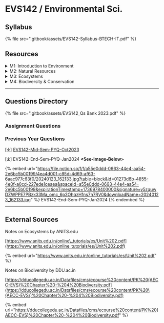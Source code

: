 # EVS142 / Environmental Sci.

## Syllabus

{% file src=".gitbook/assets/EVS142-Syllabus-BTECH-IT.pdf" %}

## Resources

<details>

<summary>M1: Introduction to Environment</summary>

\[⤓]-[L1-Intro-to-Env](https://file.notion.so/f/f/a55e0ddd-0663-44e4-aa54-2e6bc5b00199/b8cddeb0-9a40-409d-8aa5-9229aaf3f79e/Lecture_1.pdf?table=block\&id=95f7e2c0-6744-4f74-8f2d-865a9a3b9997\&spaceId=a55e0ddd-0663-44e4-aa54-2e6bc5b00199\&expirationTimestamp=1736978400000\&signature=uwzdEbgzNPaIpRJ6JdSLANX5wbOOF7LIZE46dSZHmFM\&downloadName=Lecture+1.pdf)

\[⤓]-[L2-Env-Organisation](https://file.notion.so/f/f/a55e0ddd-0663-44e4-aa54-2e6bc5b00199/ff674c56-3988-442f-b710-fcf7c12ab41e/Lecture_2.pdf?table=block\&id=17fafba6-7460-4383-b413-c7b8a7b55940\&spaceId=a55e0ddd-0663-44e4-aa54-2e6bc5b00199\&expirationTimestamp=1736978400000\&signature=QE5aQQ_qHumAt7QgUEkuRSLXo08XX85vIpwX-3WNySo\&downloadName=Lecture+2.pdf)

\[⤓]-[L3-Segments-of-Env](https://file.notion.so/f/f/a55e0ddd-0663-44e4-aa54-2e6bc5b00199/3780435b-a187-4cee-9fa2-7ead0d5bca4c/Lecture_3.pdf?table=block\&id=33b2c052-f4ab-4e38-b599-5b2750ba2442\&spaceId=a55e0ddd-0663-44e4-aa54-2e6bc5b00199\&expirationTimestamp=1736978400000\&signature=kRrtvzjehFW57F3E0rDVOJkS4a3h0WYPi2dQueaWzac\&downloadName=Lecture+3.pdf)

\[⤓]-[L4-Lithosphere+Biosphere](https://file.notion.so/f/f/a55e0ddd-0663-44e4-aa54-2e6bc5b00199/e0e5d4ef-129c-4c1c-8cd2-c1bb96226223/Lecture_4.pdf?table=block\&id=9868c8a3-ba93-43b2-a1e5-ea6d32678751\&spaceId=a55e0ddd-0663-44e4-aa54-2e6bc5b00199\&expirationTimestamp=1736978400000\&signature=d945p2SS8jxu2DEfvt0aeKMx37J9k6ALpcsi_39vgfw\&downloadName=Lecture+4.pdf)

\[⤓]-[L5-Communities-Movt+Conflicts](https://file.notion.so/f/f/a55e0ddd-0663-44e4-aa54-2e6bc5b00199/f1d4e128-be77-49b9-a741-7c1bc25b7cec/Lecture_5.pdf?table=block\&id=2e8c719e-b8c1-4ed5-bbfd-033484579cde\&spaceId=a55e0ddd-0663-44e4-aa54-2e6bc5b00199\&expirationTimestamp=1736978400000\&signature=sUUZrUVzG0PN907CnGo2NoQ3UE_vawlXXibeaAHDbuw\&downloadName=Lecture+5.pdf)

\[⤓]-[L6-HumanRoles-Env-Ethics](https://file.notion.so/f/f/a55e0ddd-0663-44e4-aa54-2e6bc5b00199/50bb1fef-9b45-4dff-a577-0aeceb7e35bf/Lecture_6.pdf?table=block\&id=0119ecc6-4d0a-440e-8b87-04a9380a4453\&spaceId=a55e0ddd-0663-44e4-aa54-2e6bc5b00199\&expirationTimestamp=1736978400000\&signature=Swfx0lszLrO2XqJbc33VnhEjKPWJxZXHTOGJp1gi0vM\&downloadName=Lecture+6.pdf)

</details>

<details>

<summary>M2: Natural Resources</summary>

\[⤓]-[L7-Intro-Natural-resources](https://file.notion.so/f/f/a55e0ddd-0663-44e4-aa54-2e6bc5b00199/ecc4879f-934a-4e5b-a80a-e95e92f3ea8d/Lecture_7.pdf?table=block\&id=14acb4f0-8107-4801-8a23-496e7e93512a\&spaceId=a55e0ddd-0663-44e4-aa54-2e6bc5b00199\&expirationTimestamp=1736978400000\&signature=kfi2YMEw5Cl1a_EU3pOKaeO2nzYEx_GCnrLhBX8jGfc\&downloadName=Lecture+7.pdf)

\[⤓]-[L8-Renewable+NonRenewable](https://file.notion.so/f/f/a55e0ddd-0663-44e4-aa54-2e6bc5b00199/052f9b71-288f-4e6b-a4e9-84f39a2a3095/Lecture_8.pdf?table=block\&id=0ff9cbc9-6ab0-4ce7-8473-5e67689bfd4c\&spaceId=a55e0ddd-0663-44e4-aa54-2e6bc5b00199\&expirationTimestamp=1736978400000\&signature=ebLR3psqMTvawjqFisOIR9SeWjWjh6sSxvrGQwuw3AY\&downloadName=Lecture+8.pdf)

\[⤓]-[L9-ForestResources-Types+Risks](https://file.notion.so/f/f/a55e0ddd-0663-44e4-aa54-2e6bc5b00199/5c92760a-a85c-4e07-a731-13ae1f37e444/Lecture_9.pdf?table=block\&id=0b999110-be37-40ab-8bfc-9c9cb8861a0b\&spaceId=a55e0ddd-0663-44e4-aa54-2e6bc5b00199\&expirationTimestamp=1736978400000\&signature=XvZK0_-P9243r6INEAeWw-HS3Yag9EDrSKw1UwADQ6g\&downloadName=Lecture+9.pdf)

\[⤓]-[L10-ForestResources-Exploitation](https://file.notion.so/f/f/a55e0ddd-0663-44e4-aa54-2e6bc5b00199/4c7f0db0-afa2-431f-bca8-bf3882f9eecc/Lecture_10.pdf?table=block\&id=268df707-6f42-4e75-a9ca-b3016b630b19\&spaceId=a55e0ddd-0663-44e4-aa54-2e6bc5b00199\&expirationTimestamp=1736978400000\&signature=4Tvb_QU6VIrAa4HP8MIWNyReJJc-IZGOZp26K-mcgBg\&downloadName=Lecture+10.pdf)

\[⤓]-[L11-TimberExtraction-Mines-Dams](https://file.notion.so/f/f/a55e0ddd-0663-44e4-aa54-2e6bc5b00199/fdf50c5a-6400-47a8-b6ac-81232797b38b/Lecture_11.pdf?table=block\&id=8aa87ebf-8cd4-4eb7-8a03-c579fed314d7\&spaceId=a55e0ddd-0663-44e4-aa54-2e6bc5b00199\&expirationTimestamp=1736978400000\&signature=wzeQ1C_bS6hYizbd4VqrfdhuQa2rjROEdkJUhS6HnV4\&downloadName=Lecture+11.pdf)

\[⤓]-[L12-WaterResources-Part1](https://file.notion.so/f/f/a55e0ddd-0663-44e4-aa54-2e6bc5b00199/3850fee6-707a-471b-8e6e-7e0bf65df6d4/Lecture_12.pdf?table=block\&id=4fbaeda8-2685-4663-8a97-bd922434822f\&spaceId=a55e0ddd-0663-44e4-aa54-2e6bc5b00199\&expirationTimestamp=1736978400000\&signature=c0lT65n5UsY044Flqed-svUGdQRCAejXmkXaTGyOTsw\&downloadName=Lecture+12.pdf)

\[⤓]-[L13-WaterResources-Part2](https://file.notion.so/f/f/a55e0ddd-0663-44e4-aa54-2e6bc5b00199/4d56d1b0-0561-4941-bde8-f9440e201b38/Lecture_13.pdf?table=block\&id=2d754d60-6376-4266-837e-bea4fe78f44f\&spaceId=a55e0ddd-0663-44e4-aa54-2e6bc5b00199\&expirationTimestamp=1736978400000\&signature=UaL3MmhTgqfH7F_c9w3VM18DdFGTbCL-mHvmPKuapNE\&downloadName=Lecture+13.pdf)

\[⤓]-[L14-MineralResources-Part1](https://file.notion.so/f/f/a55e0ddd-0663-44e4-aa54-2e6bc5b00199/46ba4ad0-c283-4fcb-94d6-d12f950ad95f/Lecture_14.pdf?table=block\&id=c5f1598c-867e-411a-901f-a4a28f2bbf90\&spaceId=a55e0ddd-0663-44e4-aa54-2e6bc5b00199\&expirationTimestamp=1736978400000\&signature=g8OCuVZX2cXdhZSoUImnF1Z77D8yKO7NqH5trdSz0vY\&downloadName=Lecture+14.pdf)

\[⤓]-[L15-MineralResources-Part2](https://file.notion.so/f/f/a55e0ddd-0663-44e4-aa54-2e6bc5b00199/9eda0adb-98ff-4158-9320-f4aebeed964b/Lecture_15.pdf?table=block\&id=25d71e69-8764-4334-992b-44b8c31ef4a8\&spaceId=a55e0ddd-0663-44e4-aa54-2e6bc5b00199\&expirationTimestamp=1736978400000\&signature=AITDb0aUHnN4-KyXMqN9UpMekRoNfHQJ8D85IEl2jQ8\&downloadName=Lecture+15.pdf)

\[⤓]-[L16-FoodResources](https://file.notion.so/f/f/a55e0ddd-0663-44e4-aa54-2e6bc5b00199/c29e6c01-eda2-4968-a3ab-51e94269e0ed/Lecture_16.pdf?table=block\&id=0c203094-d908-40f4-aa15-f44c527fe28d\&spaceId=a55e0ddd-0663-44e4-aa54-2e6bc5b00199\&expirationTimestamp=1736978400000\&signature=szvNXRPoT4eLe3XT1xZVsWXrzIdbau-EtgNi-ULGJZs\&downloadName=Lecture+16.pdf)

\[⤓]-[L17-EnergyResources-Part1](https://file.notion.so/f/f/a55e0ddd-0663-44e4-aa54-2e6bc5b00199/87bcb870-909f-41a9-b4e0-15e23d7b31c7/Lecture_17.pdf?table=block\&id=49757154-e1a3-4e14-8846-95796f41ca7d\&spaceId=a55e0ddd-0663-44e4-aa54-2e6bc5b00199\&expirationTimestamp=1736978400000\&signature=5YuGEhU1zOTLPxRLSRnG7I492dM-Jyv0EohnvGy8ZoQ\&downloadName=Lecture+17.pdf)

\[⤓]-[L18-EnergyResources-Part2](https://file.notion.so/f/f/a55e0ddd-0663-44e4-aa54-2e6bc5b00199/fd08abfe-6b9c-4a69-8e45-43531a3b706c/Lecture_18.pdf?table=block\&id=04d3a1bb-ba5a-4ec7-95a3-d73d3283ee43\&spaceId=a55e0ddd-0663-44e4-aa54-2e6bc5b00199\&expirationTimestamp=1736978400000\&signature=y4ST-MtbXhATKdb7n_xIpFJhXgN6_y7iRsqLTqwRPKY\&downloadName=Lecture+18.pdf)

\[⤓]-[L19-LandResources](https://file.notion.so/f/f/a55e0ddd-0663-44e4-aa54-2e6bc5b00199/e0475258-b702-4189-bc61-e9768f01d58a/Lecture_19.pdf?table=block\&id=fbb9c29b-7ba4-429d-986c-15c2751e7446\&spaceId=a55e0ddd-0663-44e4-aa54-2e6bc5b00199\&expirationTimestamp=1736978400000\&signature=Sbajk0685uIDVWew3W7k3JuwWxA-TamTlHJzOPFsI64\&downloadName=Lecture+19.pdf)

\[⤓]-[L20-HumanRole-Conservation](https://file.notion.so/f/f/a55e0ddd-0663-44e4-aa54-2e6bc5b00199/81be20e4-6f1e-4125-b1c8-c2c0f75a93e7/Lecture_20.pdf?table=block\&id=4e40a6ea-889f-4ae2-acc0-bbe799fe490d\&spaceId=a55e0ddd-0663-44e4-aa54-2e6bc5b00199\&expirationTimestamp=1736978400000\&signature=UngAeiogqWuey8cvWOVEF-a7YAANN2FzKxqoiWX3DzA\&downloadName=Lecture+20.pdf)

\[⤓]-[L21-SustainableLifestyle](https://file.notion.so/f/f/a55e0ddd-0663-44e4-aa54-2e6bc5b00199/0210b836-095f-48ef-8340-2fdf28f10ac0/Lecture_21.pdf?table=block\&id=19f1f5de-ce14-4c1c-a072-20583cd8b312\&spaceId=a55e0ddd-0663-44e4-aa54-2e6bc5b00199\&expirationTimestamp=1736978400000\&signature=yxBJGUJpdqgg2Ky5fUPlFSa2HwL_TWVm6pZWnY0Aa-s\&downloadName=Lecture+21.pdf)

</details>

<details>

<summary>M3: Ecosystems</summary>

\[⤓]-[L22-Ecosystem-concept](https://file.notion.so/f/f/a55e0ddd-0663-44e4-aa54-2e6bc5b00199/1a74fe0e-68fa-499a-a1ba-624397781925/Lecture_22.pdf?table=block\&id=a908f9a0-9140-4edc-9cab-05c936d45dca\&spaceId=a55e0ddd-0663-44e4-aa54-2e6bc5b00199\&expirationTimestamp=1736978400000\&signature=1z4eZzy7EqYmWImTkXUx-qWcbRguarBJtvGQD2uJTDU\&downloadName=Lecture+22.pdf)

\[⤓]-[L23-FoodChain-web-eco-pyramid](https://file.notion.so/f/f/a55e0ddd-0663-44e4-aa54-2e6bc5b00199/b0acf043-d496-4ed7-ad6b-5101652ccd13/Lecture_23.pdf?table=block\&id=0cb8da44-8c2b-4db5-b58b-aad8ca50adfb\&spaceId=a55e0ddd-0663-44e4-aa54-2e6bc5b00199\&expirationTimestamp=1736978400000\&signature=cfvMy1TU-Esm1MlN5zvP26Pbb5uy765vowkVVvh1OeY\&downloadName=Lecture+23.pdf)

\[⤓]-[L24-Ecosystem-Types](https://file.notion.so/f/f/a55e0ddd-0663-44e4-aa54-2e6bc5b00199/fb3160f7-3e62-4429-b8b0-1233735480f4/Lecture_24.pdf?table=block\&id=fb2c5a0a-d838-4be4-92d3-bb103da4be1c\&spaceId=a55e0ddd-0663-44e4-aa54-2e6bc5b00199\&expirationTimestamp=1736978400000\&signature=hIbG8t_7po45OHLFZ01rAD_gPWg6gDJPIKz23AiyNCU\&downloadName=Lecture+24.pdf)

</details>

<details>

<summary>M4: Biodiversity &#x26; Conservation</summary>

\[⤓]-[L25-Intro-to-Biodiversity](https://file.notion.so/f/f/a55e0ddd-0663-44e4-aa54-2e6bc5b00199/df310218-6d0c-4d4d-876f-572d81f9ec35/Lecture_25.pdf?table=block\&id=707a83ab-18f7-4345-ace4-389228513d16\&spaceId=a55e0ddd-0663-44e4-aa54-2e6bc5b00199\&expirationTimestamp=1736978400000\&signature=pAhZpyAhRaYF3puQ8ZhmBFfaEoemFIgoQscRDnMH8Os\&downloadName=Lecture+25.pdf)

\[⤓]-[L26-Biogeographical\_classification](https://file.notion.so/f/f/a55e0ddd-0663-44e4-aa54-2e6bc5b00199/a3ea8219-250c-414f-b848-f20d150db717/Lecture_26.pdf?table=block\&id=2b120089-3c28-43b8-aae6-f781f523ae2a\&spaceId=a55e0ddd-0663-44e4-aa54-2e6bc5b00199\&expirationTimestamp=1736978400000\&signature=qWWMo2he6gnh93WqQF8I-GGmtC6jfhEEAqV-CHvi8qE\&downloadName=Lecture+26.pdf)

\[⤓]-[L27-Biodiversity-Value](https://file.notion.so/f/f/a55e0ddd-0663-44e4-aa54-2e6bc5b00199/057c4a69-e0d0-45d1-bd7c-dadcff1f58af/Lecture_27.pdf?table=block\&id=e397ce21-02bd-4b32-84f2-192d3acbe0d7\&spaceId=a55e0ddd-0663-44e4-aa54-2e6bc5b00199\&expirationTimestamp=1736978400000\&signature=FRfOVKRPM33J_bGPP7d4ayT_E53ZmfJp3XcWmwPf8t0\&downloadName=Lecture+27.pdf)

\[⤓]-[L28-Hotspots](https://file.notion.so/f/f/a55e0ddd-0663-44e4-aa54-2e6bc5b00199/e5155f5d-00fc-404c-8c64-18ec1fd8414f/Lecture_28.pdf?table=block\&id=328465a0-c504-4c99-88ec-5003f7961c47\&spaceId=a55e0ddd-0663-44e4-aa54-2e6bc5b00199\&expirationTimestamp=1736978400000\&signature=R3L0xt_w3tEAmI-NaJ4CIUiCGNwRKzhL6knjzqpK_D0\&downloadName=Lecture+28.pdf)

\[⤓]-[L29-Threats](https://file.notion.so/f/f/a55e0ddd-0663-44e4-aa54-2e6bc5b00199/7ca46286-57e8-4ce4-af21-78703d30a32d/Lecture_29.pdf?table=block\&id=454e52af-840c-4c18-b125-d53fdb6c2536\&spaceId=a55e0ddd-0663-44e4-aa54-2e6bc5b00199\&expirationTimestamp=1736978400000\&signature=JluU4r2fw2U-Rp8OWETB8bYy97ZHxGJ-IOkMXCqS0LA\&downloadName=Lecture+29.pdf)

\[⤓]-[L30-Conservation](https://file.notion.so/f/f/a55e0ddd-0663-44e4-aa54-2e6bc5b00199/f2861626-81ae-4a82-9da0-29a28ff932cb/Lecture_30.pdf?table=block\&id=be4edab5-c0ee-496c-958b-4c809ec42dee\&spaceId=a55e0ddd-0663-44e4-aa54-2e6bc5b00199\&expirationTimestamp=1736978400000\&signature=BN1Zh2CIVJg2SiAhB0J4AlRWQZPCbbEec676I5mJqXg\&downloadName=Lecture+30.pdf)

</details>

***

## Questions Directory

{% file src=".gitbook/assets/EVS142_Qs Bank 2023.pdf" %}

### Assignment Questions

### Previous Year Questions

\[⤓] [EVS142-Mid-Sem-PYQ-Oct2023](https://file.notion.so/f/f/a55e0ddd-0663-44e4-aa54-2e6bc5b00199/d3b3acc1-562d-4ec7-a51c-240675422580/EVS_Midsem-1_Test.pdf?table=block\&id=8f9ad8cd-ad5d-48eb-8495-818f60643e99\&spaceId=a55e0ddd-0663-44e4-aa54-2e6bc5b00199\&expirationTimestamp=1736978400000\&signature=jxP7LklQKYJs8jHXbHLd0MMYiKtO6VjLo4VSOdCO-cc\&downloadName=EVS_Midsem-1+Test.pdf)

\[⤓] EVS142-End-Sem-PYQ-Jan2024 **\<See-Image-Below>**

{% embed url="https://file.notion.so/f/f/a55e0ddd-0663-44e4-aa54-2e6bc5b00199/4ea4d001-c85d-4d69-af63-6aac977c63f0/20240123_162133.jpg?table=block&id=01273d8b-4855-4e0f-a0cd-227ede1ceaea&spaceId=a55e0ddd-0663-44e4-aa54-2e6bc5b00199&expirationTimestamp=1736978400000&signature=y5zquwDZWPPE7PBzk33Ma_omc_6p3OhqzH1ns7h7RV0&downloadName=20240123_162133.jpg" %}
EVS142-End-Sem-PYQ-Jan2024
{% endembed %}

***

## External Sources

Notes on Ecosystems by ANITS.edu

[https://www.anits.edu.in/online\_tutorials/es/Unit%202.pdf](https://www.anits.edu.in/online_tutorials/es/Unit%202.pdf)

{% embed url="https://www.anits.edu.in/online_tutorials/es/Unit%202.pdf" %}

Notes on Biodiversity by DDU.ac.in

[https://dducollegedu.ac.in/Datafiles/cms/ecourse%20content/PK%20(AECC-EVS)%20Chapter%20-%204%20Biodiversity.pdf](https://dducollegedu.ac.in/Datafiles/cms/ecourse%20content/PK%20\(AECC-EVS\)%20Chapter%20-%204%20Biodiversity.pdf)

{% embed url="https://dducollegedu.ac.in/Datafiles/cms/ecourse%20content/PK%20(AECC-EVS)%20Chapter%20-%204%20Biodiversity.pdf" %}
